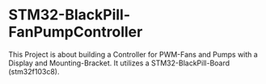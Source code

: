 # STM32-BlackPill-FanPumpController
 This Project is about building a Controller for PWM-Fans and Pumps with a Display and Mounting-Bracket. It utilizes a STM32-BlackPill-Board (stm32f103c8).
